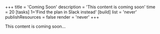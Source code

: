 +++
title = 'Coming Soon'
description = 'This content is coming soon'
time = 20
[tasks]
    1='Find the plan in Slack instead'
[build]
  list = 'never'
  publishResources = false
  render = 'never'
+++

This content is coming soon...
